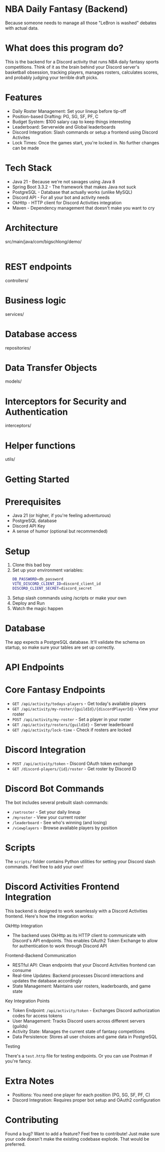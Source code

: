 # NBA Daily Fantasy (Backend)

Because someone needs to manage all those "LeBron is washed" debates with actual data.

# What does this program do?

This is the backend for a Discord activity that runs NBA daily fantasy sports competitions. Think of it as the brain behind your Discord server's basketball obsession, tracking players, manages rosters, calculates scores, and probably judging your terrible draft picks.

# Features

- Daily Roster Management: Set your lineup before tip-off
- Position-based Drafting: PG, SG, SF, PF, C 
- Budget System: $100 salary cap to keep things interesting 
- Leaderboard: Serverwide and Global leaderboards
- Discord Integration: Slash commands or setup a frontend using Discord Activites
- Lock Times: Once the games start, you're locked in. No further changes can be made

# Tech Stack

- Java 21 - Because we're not savages using Java 8
- Spring Boot 3.3.2 - The framework that makes Java not suck
- PostgreSQL - Database that actually works (unlike MySQL)
- Discord API - For all your bot and activity needs
- OkHttp - HTTP client for Discord Activities integration
- Maven - Dependency management that doesn't make you want to cry

# Architecture

src/main/java/com/bigschlong/demo/ <br><br>
   
   # REST endpoints <br>
   controllers/ <br>
   # Business logic<br>
   services/      <br>
   # Database access<br>
   repositories/    <br>
   # Data Transfer Objects<br>
   models/         <br>
   # Interceptors for Security and Authentication<br>
   interceptors/  
   # Helper functions<br>
   utils/           
   
# Getting Started

# Prerequisites
- Java 21 (or higher, if you're feeling adventurous)
- PostgreSQL database
- Discord API Key
- A sense of humor (optional but recommended)

# Setup
1. Clone this bad boy
2. Set up your environment variables:
   ```bash
   DB_PASSWORD=db_password
   VITE_DISCORD_CLIENT_ID=discord_client_id
   DISCORD_CLIENT_SECRET=discord_secret
   ```
3. Setup slash commands using /scripts or make your own 
4. Deploy and Run
5. Watch the magic happen

# Database
The app expects a PostgreSQL database. It'll validate the schema on startup, so make sure your tables are set up correctly.

# API Endpoints

# Core Fantasy Endpoints
- `GET /api/activity/todays-players` - Get today's available players
- `GET /api/activity/my-roster/{guildId}/{discordPlayerId}` - View your roster
- `POST /api/activity/my-roster` - Set a player in your roster
- `GET /api/activity/rosters/{guildId}` - Server leaderboard
- `GET /api/activity/lock-time` - Check if rosters are locked

# Discord Integration
- `POST /api/activity/token` - Discord OAuth token exchange
- `GET /discord-players/{id}/roster` - Get roster by Discord ID

# Discord Bot Commands

The bot includes several prebuilt slash commands:
- `/setroster` - Set your daily lineup
- `/myroster` - View your current roster
- `/leaderboard` - See who's winning (and losing)
- `/viewplayers` - Browse available players by position

# Scripts

The `scripts/` folder contains Python utilities for setting your Discord slash commands. Feel free to add your own!

# Discord Activities Frontend Integration

This backend is designed to work seamlessly with a Discord Activities frontend. Here's how the integration works:

OkHttp Integration
- The backend uses OkHttp as its HTTP client to communicate with Discord's API endpoints. This enables OAuth2 Token Exchange to allow for authentication to work through Discord API

Frontend-Backend Communication
- RESTful API: Clean endpoints that your Discord Activities frontend can consume
- Real-time Updates: Backend processes Discord interactions and updates the database accordingly
- State Management: Maintains user rosters, leaderboards, and game state

Key Integration Points
- Token Endpoint: `/api/activity/token` - Exchanges Discord authorization codes for access tokens
- User Management: Tracks Discord users across different servers (guilds)
- Activity State: Manages the current state of fantasy competitions
- Data Persistence: Stores all user choices and game data in PostgreSQL

Testing

There's a `test.http` file for testing endpoints. Or you can use Postman if you're fancy.

# Extra Notes

- Positions: You need one player for each position (PG, SG, SF, PF, C)
- Discord Integration: Requires proper bot setup and OAuth2 configuration

# Contributing

Found a bug? Want to add a feature? Feel free to contribute! Just make sure your code doesn't make the existing codebase explode. That would be preferred.
